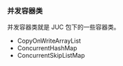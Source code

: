 ### 并发容器类

并发容器类就是 JUC 包下的一些容器类。

- CopyOnWriteArrayList
- ConcurrentHashMap
- ConcurrentSkipListMap